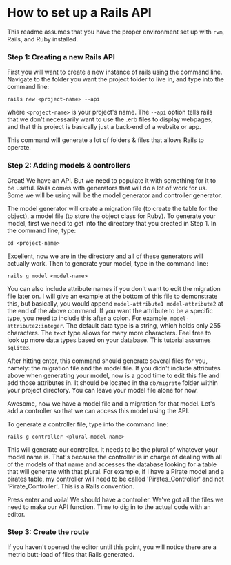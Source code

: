 # How to set up a Rails API  

This readme assumes that you have the proper environment set up with `rvm`, Rails, and Ruby installed.  

### Step 1: Creating a new Rails API  

First you will want to create a new instance of rails using the command line. Navigate to the folder you want the project folder to live in, and type into the command line:  

`rails new <project-name> --api`  

where `<project-name>` is your project's name. The `--api` option tells rails that we don't necessarily want to use the .erb files to display webpages, and that this project is basically just a back-end of a website or app.  

This command will generate a lot of folders & files that allows Rails to operate.

### Step 2: Adding models & controllers  

Great! We have an API. But we need to populate it with something for it to be useful. Rails comes with generators that will do a lot of work for us. Some we will be using will be the model generator and controller generator.  

The model generator will create a migration file (to create the table for the object), a model file (to store the object class for Ruby). To generate your model, first we need to get into the directory that you created in Step 1. In the command line, type:  

`cd <project-name>`  

Excellent, now we are in the directory and all of these generators will actually work. Then to generate your model, type in the command line:  

`rails g model <model-name>`  

You can also include attribute names if you don't want to edit the migration file later on. I will give an example at the bottom of this file to demonstrate this, but basically, you would append `model-attribute1 model-attribute2` at the end of the above command. If you want the attribute to be a specific type, you need to include this after a colon. For example, `model-attribute2:integer`. The default data type is a string, which holds only 255 characters. The `text` type allows for many more characters. Feel free to look up more data types based on your database. This tutorial assumes `sqlite3`.  

After hitting enter, this command should generate several files for you, namely: the migration file and the model file. If you didn't include attributes above when generating your model, now is a good time to edit this file and add those attributes in. It should be located in the `db/migrate` folder within your project directory. You can leave your model file alone for now.  

Awesome, now we have a model file and a migration for that model. Let's add a controller so that we can access this model using the API.  

To generate a controller file, type into the command line:  

`rails g controller <plural-model-name>`  

This will generate our controller. It needs to be the plural of whatever your model name is. That's because the controller is in charge of dealing with all of the models of that name and accesses the database looking for a table that will generate with that plural. For example, if I have a Pirate model and a pirates table, my controller will need to be called 'Pirates_Controller' and not 'Pirate_Controller'. This is a Rails convention.  

Press enter and voila! We should have a controller. We've got all the files we need to make our API function. Time to dig in to the actual code with an editor.  

### Step 3: Create the route  

If you haven't opened the editor until this point, you will notice there are a metric butt-load of files that Rails generated.
